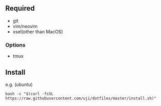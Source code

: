## Required

- git
- vim/neovim
- xsel(other than MacOS)

### Options

- tmux

## Install

e.g. (ubuntu)

```
bash -c "$(curl -fsSL https://raw.githubusercontent.com/uji/dotfiles/master/install.sh)"
```
